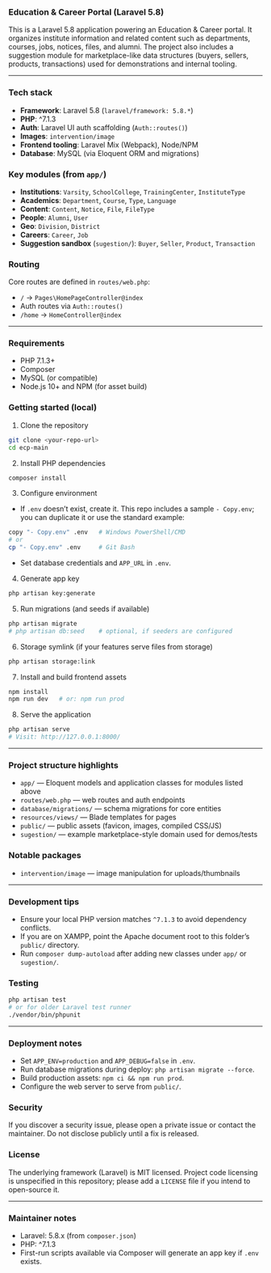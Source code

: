 

### Education & Career Portal (Laravel 5.8)

This is a Laravel 5.8 application powering an Education & Career portal. It organizes institute information and related content such as departments, courses, jobs, notices, files, and alumni. The project also includes a suggestion module for marketplace-like data structures (buyers, sellers, products, transactions) used for demonstrations and internal tooling.

---

### Tech stack
- **Framework**: Laravel 5.8 (`laravel/framework: 5.8.*`)
- **PHP**: ^7.1.3
- **Auth**: Laravel UI auth scaffolding (`Auth::routes()`)
- **Images**: `intervention/image`
- **Frontend tooling**: Laravel Mix (Webpack), Node/NPM
- **Database**: MySQL (via Eloquent ORM and migrations)

### Key modules (from `app/`)
- **Institutions**: `Varsity`, `SchoolCollege`, `TrainingCenter`, `InstituteType`
- **Academics**: `Department`, `Course`, `Type`, `Language`
- **Content**: `Content`, `Notice`, `File`, `FileType`
- **People**: `Alumni`, `User`
- **Geo**: `Division`, `District`
- **Careers**: `Career`, `Job`
- **Suggestion sandbox** (`sugestion/`): `Buyer`, `Seller`, `Product`, `Transaction`

### Routing
Core routes are defined in `routes/web.php`:
- `/` → `Pages\HomePageController@index`
- Auth routes via `Auth::routes()`
- `/home` → `HomeController@index`

---

### Requirements
- PHP 7.1.3+
- Composer
- MySQL (or compatible)
- Node.js 10+ and NPM (for asset build)

### Getting started (local)
1) Clone the repository
```bash
git clone <your-repo-url>
cd ecp-main
```

2) Install PHP dependencies
```bash
composer install
```

3) Configure environment
- If `.env` doesn’t exist, create it. This repo includes a sample `- Copy.env`; you can duplicate it or use the standard example:
```bash
copy "- Copy.env" .env   # Windows PowerShell/CMD
# or
cp "- Copy.env" .env     # Git Bash
```
- Set database credentials and `APP_URL` in `.env`.

4) Generate app key
```bash
php artisan key:generate
```

5) Run migrations (and seeds if available)
```bash
php artisan migrate
# php artisan db:seed    # optional, if seeders are configured
```

6) Storage symlink (if your features serve files from storage)
```bash
php artisan storage:link
```

7) Install and build frontend assets
```bash
npm install
npm run dev   # or: npm run prod
```

8) Serve the application
```bash
php artisan serve
# Visit: http://127.0.0.1:8000/
```

---

### Project structure highlights
- `app/` — Eloquent models and application classes for modules listed above
- `routes/web.php` — web routes and auth endpoints
- `database/migrations/` — schema migrations for core entities
- `resources/views/` — Blade templates for pages
- `public/` — public assets (favicon, images, compiled CSS/JS)
- `sugestion/` — example marketplace-style domain used for demos/tests

### Notable packages
- `intervention/image` — image manipulation for uploads/thumbnails

---

### Development tips
- Ensure your local PHP version matches `^7.1.3` to avoid dependency conflicts.
- If you are on XAMPP, point the Apache document root to this folder’s `public/` directory.
- Run `composer dump-autoload` after adding new classes under `app/` or `sugestion/`.

### Testing
```bash
php artisan test
# or for older Laravel test runner
./vendor/bin/phpunit
```

---

### Deployment notes
- Set `APP_ENV=production` and `APP_DEBUG=false` in `.env`.
- Run database migrations during deploy: `php artisan migrate --force`.
- Build production assets: `npm ci && npm run prod`.
- Configure the web server to serve from `public/`.

### Security
If you discover a security issue, please open a private issue or contact the maintainer. Do not disclose publicly until a fix is released.

### License
The underlying framework (Laravel) is MIT licensed. Project code licensing is unspecified in this repository; please add a `LICENSE` file if you intend to open-source it.

---

### Maintainer notes
- Laravel: 5.8.x (from `composer.json`)
- PHP: ^7.1.3
- First-run scripts available via Composer will generate an app key if `.env` exists.
